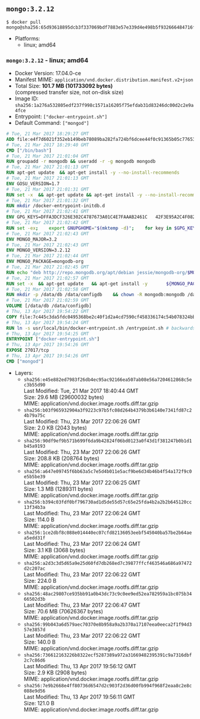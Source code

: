 ## `mongo:3.2.12`

```console
$ docker pull mongo@sha256:65d93618895dcb3f337069bdf7883e57e339d4e498b5f932666484716f7027c5
```

-	Platforms:
	-	linux; amd64

### `mongo:3.2.12` - linux; amd64

-	Docker Version: 17.04.0-ce
-	Manifest MIME: `application/vnd.docker.distribution.manifest.v2+json`
-	Total Size: **101.7 MB (101733092 bytes)**  
	(compressed transfer size, not on-disk size)
-	Image ID: `sha256:1a276a532805edf237f998c1571a16205f75efdab31d83246dc00d2c2e9a4fce`
-	Entrypoint: `["docker-entrypoint.sh"]`
-	Default Command: `["mongod"]`

```dockerfile
# Tue, 21 Mar 2017 18:29:27 GMT
ADD file:e4f7d6021f352eb149beb78089ba282fa724bf6dcee44f0c91365b05c77653ee in / 
# Tue, 21 Mar 2017 18:29:40 GMT
CMD ["/bin/bash"]
# Tue, 21 Mar 2017 21:01:04 GMT
RUN groupadd -r mongodb && useradd -r -g mongodb mongodb
# Tue, 21 Mar 2017 21:01:13 GMT
RUN apt-get update 	&& apt-get install -y --no-install-recommends 		jq 		numactl 	&& rm -rf /var/lib/apt/lists/*
# Tue, 21 Mar 2017 21:01:13 GMT
ENV GOSU_VERSION=1.7
# Tue, 21 Mar 2017 21:01:31 GMT
RUN set -x 	&& apt-get update && apt-get install -y --no-install-recommends ca-certificates wget && rm -rf /var/lib/apt/lists/* 	&& wget -O /usr/local/bin/gosu "https://github.com/tianon/gosu/releases/download/$GOSU_VERSION/gosu-$(dpkg --print-architecture)" 	&& wget -O /usr/local/bin/gosu.asc "https://github.com/tianon/gosu/releases/download/$GOSU_VERSION/gosu-$(dpkg --print-architecture).asc" 	&& export GNUPGHOME="$(mktemp -d)" 	&& gpg --keyserver ha.pool.sks-keyservers.net --recv-keys B42F6819007F00F88E364FD4036A9C25BF357DD4 	&& gpg --batch --verify /usr/local/bin/gosu.asc /usr/local/bin/gosu 	&& rm -r "$GNUPGHOME" /usr/local/bin/gosu.asc 	&& chmod +x /usr/local/bin/gosu 	&& gosu nobody true 	&& apt-get purge -y --auto-remove ca-certificates wget
# Tue, 21 Mar 2017 21:01:32 GMT
RUN mkdir /docker-entrypoint-initdb.d
# Tue, 21 Mar 2017 21:02:41 GMT
ENV GPG_KEYS=DFFA3DCF326E302C4787673A01C4E7FAAAB2461C 	42F3E95A2C4F08279C4960ADD68FA50FEA312927
# Tue, 21 Mar 2017 21:02:42 GMT
RUN set -ex; 	export GNUPGHOME="$(mktemp -d)"; 	for key in $GPG_KEYS; do 		gpg --keyserver ha.pool.sks-keyservers.net --recv-keys "$key"; 	done; 	gpg --export $GPG_KEYS > /etc/apt/trusted.gpg.d/mongodb.gpg; 	rm -r "$GNUPGHOME"; 	apt-key list
# Tue, 21 Mar 2017 21:02:43 GMT
ENV MONGO_MAJOR=3.2
# Tue, 21 Mar 2017 21:02:43 GMT
ENV MONGO_VERSION=3.2.12
# Tue, 21 Mar 2017 21:02:44 GMT
ENV MONGO_PACKAGE=mongodb-org
# Tue, 21 Mar 2017 21:02:45 GMT
RUN echo "deb http://repo.mongodb.org/apt/debian jessie/mongodb-org/$MONGO_MAJOR main" > /etc/apt/sources.list.d/mongodb-org.list
# Tue, 21 Mar 2017 21:02:57 GMT
RUN set -x 	&& apt-get update 	&& apt-get install -y 		${MONGO_PACKAGE}=$MONGO_VERSION 		${MONGO_PACKAGE}-server=$MONGO_VERSION 		${MONGO_PACKAGE}-shell=$MONGO_VERSION 		${MONGO_PACKAGE}-mongos=$MONGO_VERSION 		${MONGO_PACKAGE}-tools=$MONGO_VERSION 	&& rm -rf /var/lib/apt/lists/* 	&& rm -rf /var/lib/mongodb 	&& mv /etc/mongod.conf /etc/mongod.conf.orig
# Tue, 21 Mar 2017 21:02:58 GMT
RUN mkdir -p /data/db /data/configdb 	&& chown -R mongodb:mongodb /data/db /data/configdb
# Tue, 21 Mar 2017 21:02:59 GMT
VOLUME [/data/db /data/configdb]
# Thu, 13 Apr 2017 19:54:22 GMT
COPY file:7c445c3da5fdc0495368be2c40f1d2a4cd7590cf458336174c54b078324bb71f in /usr/local/bin/ 
# Thu, 13 Apr 2017 19:54:24 GMT
RUN ln -s usr/local/bin/docker-entrypoint.sh /entrypoint.sh # backwards compat
# Thu, 13 Apr 2017 19:54:25 GMT
ENTRYPOINT ["docker-entrypoint.sh"]
# Thu, 13 Apr 2017 19:54:26 GMT
EXPOSE 27017/tcp
# Thu, 13 Apr 2017 19:54:26 GMT
CMD ["mongod"]
```

-	Layers:
	-	`sha256:e45e882ed7983f26db4ec95ac92166ea507ab08e56a7204612868c5ec3b55d90`  
		Last Modified: Tue, 21 Mar 2017 18:40:44 GMT  
		Size: 29.6 MB (29600032 bytes)  
		MIME: application/vnd.docker.image.rootfs.diff.tar.gzip
	-	`sha256:b03f965932904a3f9223c97b5fc08d264b4379b3b6140e7341fd87c24b79a75c`  
		Last Modified: Thu, 23 Mar 2017 22:06:26 GMT  
		Size: 2.0 KB (2043 bytes)  
		MIME: application/vnd.docker.image.rootfs.diff.tar.gzip
	-	`sha256:90df9ef9b571b699f6da9b42824f06bd0123a0f43d1f381247b0b1d1b45a9193`  
		Last Modified: Thu, 23 Mar 2017 22:06:26 GMT  
		Size: 208.8 KB (208764 bytes)  
		MIME: application/vnd.docker.image.rootfs.diff.tar.gzip
	-	`sha256:a647e09745f6bb63a5c7e5d4b011e5acf9be6d34b46b4f54a172f9c0e5b5be39`  
		Last Modified: Thu, 23 Mar 2017 22:06:25 GMT  
		Size: 1.3 MB (1289311 bytes)  
		MIME: application/vnd.docker.image.rootfs.diff.tar.gzip
	-	`sha256:b394c03fdf0bf796730ad1d5de55d57c65e25fda4b2a2b2b645120cc13f34b3a`  
		Last Modified: Thu, 23 Mar 2017 22:06:24 GMT  
		Size: 114.0 B  
		MIME: application/vnd.docker.image.rootfs.diff.tar.gzip
	-	`sha256:1ce2dbf8c088e014440ec07cfd82136053eebf545040ba57be2b64aea5edd31f`  
		Last Modified: Thu, 23 Mar 2017 22:06:24 GMT  
		Size: 3.1 KB (3068 bytes)  
		MIME: application/vnd.docker.image.rootfs.diff.tar.gzip
	-	`sha256:a2d3c3d5d65a9e25d60fd7db268ed7c39877ffcf463546a686a97472d2c207ac`  
		Last Modified: Thu, 23 Mar 2017 22:06:22 GMT  
		Size: 224.0 B  
		MIME: application/vnd.docker.image.rootfs.diff.tar.gzip
	-	`sha256:48ac29807ce935bb91a0b43dc73c9c0ee9ed52ea782959a1bc075b3466502d3b`  
		Last Modified: Thu, 23 Mar 2017 22:06:47 GMT  
		Size: 70.6 MB (70626367 bytes)  
		MIME: application/vnd.docker.image.rootfs.diff.tar.gzip
	-	`sha256:99b043a6d579aec70370e8b958a9a2b370a17107eea0eeca2f1f94d357e3857d`  
		Last Modified: Thu, 23 Mar 2017 22:06:22 GMT  
		Size: 140.0 B  
		MIME: application/vnd.docker.image.rootfs.diff.tar.gzip
	-	`sha256:736612163226b8322ecf5287389a972a31669482395391c9a7316dbf2c7c86d6`  
		Last Modified: Thu, 13 Apr 2017 19:56:12 GMT  
		Size: 2.9 KB (2908 bytes)  
		MIME: application/vnd.docker.image.rootfs.diff.tar.gzip
	-	`sha256:7e9b2668e4ff80736d6547d2c903f2d36d00fb994f968f2eaa8c2e8c088e9d56`  
		Last Modified: Thu, 13 Apr 2017 19:56:11 GMT  
		Size: 121.0 B  
		MIME: application/vnd.docker.image.rootfs.diff.tar.gzip
